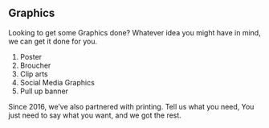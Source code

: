 
## Graphics

Looking to get some Graphics done? Whatever idea you might have in mind, we can get it done for you. 

1. Poster
1. Broucher
1. Clip arts
1. Social Media Graphics
1. Pull up banner

Since 2016, we’ve also partnered with printing. Tell us what you need, You just need to say what you want, and we got the rest.